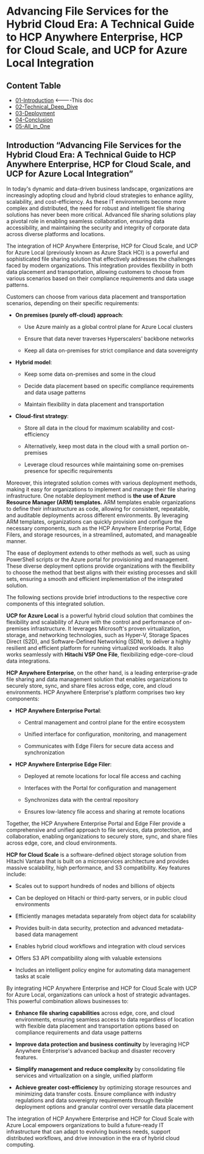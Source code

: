 
# Advancing File Services for the Hybrid Cloud Era: A Technical Guide to HCP Anywhere Enterprise, HCP for Cloud Scale, and UCP for Azure Local Integration

## Content Table

-   [01-Introduction](01-Introduction.md)   <----This doc
-   [02-Technical_Deep_Dive](02-Technical_Deep_Dive.md)
-   [03-Deployment](03-Deployment.md)
-   [04-Conclusion](04-Conclusion.md)
-   [05-All_in_One](05-All_in_One.md)



## Introduction “Advancing File Services for the Hybrid Cloud Era: A Technical Guide to HCP Anywhere Enterprise, HCP for Cloud Scale, and UCP for Azure Local Integration”

In today's dynamic and data-driven business landscape, organizations are
increasingly adopting cloud and hybrid cloud strategies to enhance
agility, scalability, and cost-efficiency. As these IT environments
become more complex and distributed, the need for robust and intelligent
file sharing solutions has never been more critical. Advanced file
sharing solutions play a pivotal role in enabling seamless
collaboration, ensuring data accessibility, and maintaining the security
and integrity of corporate data across diverse platforms and locations.

The integration of HCP Anywhere Enterprise, HCP for Cloud Scale, and UCP
for Azure Local (previously known as Azure Stack HCI) is a powerful and
sophisticated file sharing solution that effectively addresses the
challenges faced by modern organizations. This integration provides
flexibility in both data placement and transportation, allowing
customers to choose from various scenarios based on their compliance
requirements and data usage patterns.

Customers can choose from various data placement and transportation
scenarios, depending on their specific requirements:

-   **On premises (purely off-cloud) approach**:

    -   Use Azure mainly as a global control plane for Azure Local
        clusters

    -   Ensure that data never traverses Hyperscalers' backbone networks

    -   Keep all data on-premises for strict compliance and data
        sovereignty

-   **Hybrid model**:

    -   Keep some data on-premises and some in the cloud

    -   Decide data placement based on specific compliance requirements
        and data usage patterns

    -   Maintain flexibility in data placement and transportation

-   **Cloud-first strategy**:

    -   Store all data in the cloud for maximum scalability and
        cost-efficiency

    -   Alternatively, keep most data in the cloud with a small portion
        on-premises

    -   Leverage cloud resources while maintaining some on-premises
        presence for specific requirements

Moreover, this integrated solution comes with various deployment
methods, making it easy for organizations to implement and manage their
file sharing infrastructure. One notable deployment method is **the use
of Azure Resource Manager (ARM) templates.** ARM templates enable
organizations to define their infrastructure as code, allowing for
consistent, repeatable, and auditable deployments across different
environments. By leveraging ARM templates, organizations can quickly
provision and configure the necessary components, such as the HCP
Anywhere Enterprise Portal, Edge Filers, and storage resources, in a
streamlined, automated, and manageable manner.

The ease of deployment extends to other methods as well, such as using
PowerShell scripts or the Azure portal for provisioning and management.
These diverse deployment options provide organizations with the
flexibility to choose the method that best aligns with their existing
processes and skill sets, ensuring a smooth and efficient implementation
of the integrated solution.

The following sections provide brief introductions to the respective
core components of this integrated solution.

**UCP for Azure Local** is a powerful hybrid cloud solution that
combines the flexibility and scalability of Azure with the control and
performance of on-premises infrastructure. It leverages Microsoft's
proven virtualization, storage, and networking technologies, such as
Hyper-V, Storage Spaces Direct (S2D), and Software-Defined Networking
(SDN), to deliver a highly resilient and efficient platform for running
virtualized workloads. It also works seamlessly with **Hitachi VSP One
File**, flexibilizing edge-core-cloud data integrations.

**HCP Anywhere Enterprise**, on the other hand, is a leading
enterprise-grade file sharing and data management solution that enables
organizations to securely store, sync, and share files across edge,
core, and cloud environments. HCP Anywhere Enterprise's platform
comprises two key components:

-   **HCP Anywhere Enterprise Portal**:

    -   Central management and control plane for the entire ecosystem

    -   Unified interface for configuration, monitoring, and management

    -   Communicates with Edge Filers for secure data access and
        synchronization

-   **HCP Anywhere Enterprise Edge Filer**:

    -   Deployed at remote locations for local file access and caching

    -   Interfaces with the Portal for configuration and management

    -   Synchronizes data with the central repository

    -   Ensures low-latency file access and sharing at remote locations

Together, the HCP Anywhere Enterprise Portal and Edge Filer provide a
comprehensive and unified approach to file services, data protection,
and collaboration, enabling organizations to securely store, sync, and
share files across edge, core, and cloud environments.

**HCP for Cloud Scale** is a software-defined object storage solution
from Hitachi Vantara that is built on a microservices architecture and
provides massive scalability, high performance, and S3 compatibility.
Key features include:

-   Scales out to support hundreds of nodes and billions of objects

-   Can be deployed on Hitachi or third-party servers, or in public
    cloud environments

-   Efficiently manages metadata separately from object data for
    scalability

-   Provides built-in data security, protection and advanced
    metadata-based data management

-   Enables hybrid cloud workflows and integration with cloud services

-   Offers S3 API compatibility along with valuable extensions

-   Includes an intelligent policy engine for automating data management
    tasks at scale

By integrating HCP Anywhere Enterprise and HCP for Cloud Scale with UCP
for Azure Local, organizations can unlock a host of strategic
advantages. This powerful combination allows businesses to:

-   **Enhance file sharing capabilities** across edge, core, and cloud
    environments, ensuring seamless access to data regardless of
    location with flexible data placement and transportation options
    based on compliance requirements and data usage patterns

-   **Improve data protection and business continuity** by leveraging
    HCP Anywhere Enterprise's advanced backup and disaster recovery
    features.

-   **Simplify management and reduce complexity** by consolidating file
    services and virtualization on a single, unified platform

-   **Achieve greater cost-efficiency** by optimizing storage resources
    and minimizing data transfer costs. Ensure compliance with industry
    regulations and data sovereignty requirements through flexible
    deployment options and granular control over versatile data
    placement

The integration of HCP Anywhere Enterprise and HCP for Cloud Scale with
Azure Local empowers organizations to build a future-ready IT
infrastructure that can adapt to evolving business needs, support
distributed workflows, and drive innovation in the era of hybrid cloud
computing.